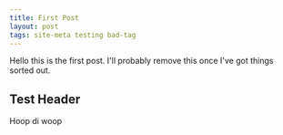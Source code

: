 ```yaml
---
title: First Post
layout: post
tags: site-meta testing bad-tag
---
```


Hello this is the first post. I'll probably remove this once I've got things sorted out.

## Test Header

Hoop di woop